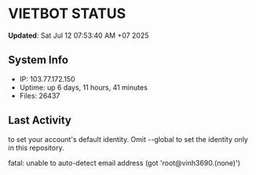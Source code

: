 # VIETBOT STATUS
**Updated**: Sat Jul 12 07:53:40 AM +07 2025

## System Info
- IP: 103.77.172.150
- Uptime: up 6 days, 11 hours, 41 minutes
- Files: 26437

## Last Activity

to set your account's default identity.
Omit --global to set the identity only in this repository.

fatal: unable to auto-detect email address (got 'root@vinh3690.(none)')
